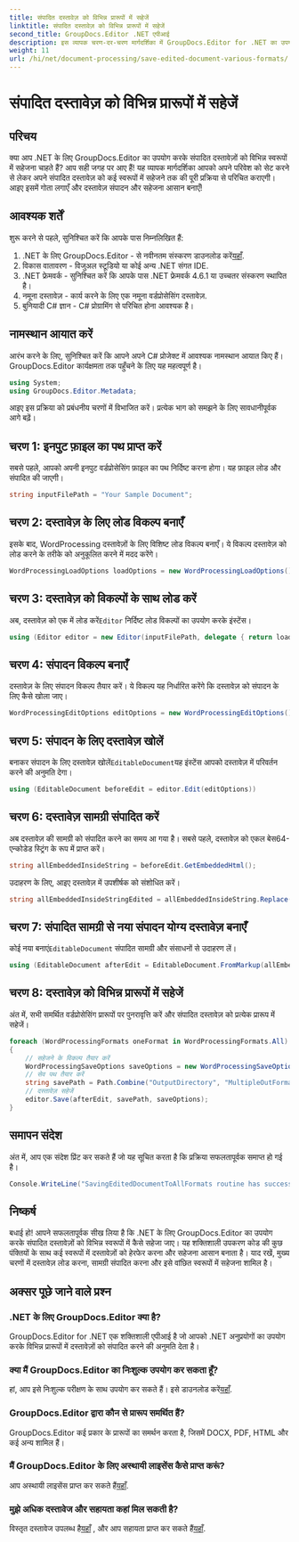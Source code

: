 ```yaml
---
title: संपादित दस्तावेज़ को विभिन्न प्रारूपों में सहेजें
linktitle: संपादित दस्तावेज़ को विभिन्न प्रारूपों में सहेजें
second_title: GroupDocs.Editor .NET एपीआई
description: इस व्यापक चरण-दर-चरण मार्गदर्शिका में GroupDocs.Editor for .NET का उपयोग करके संपादित दस्तावेज़ों को विभिन्न प्रारूपों में सहेजना सीखें।
weight: 11
url: /hi/net/document-processing/save-edited-document-various-formats/
---
```


# संपादित दस्तावेज़ को विभिन्न प्रारूपों में सहेजें

## परिचय
क्या आप .NET के लिए GroupDocs.Editor का उपयोग करके संपादित दस्तावेज़ों को विभिन्न स्वरूपों में सहेजना चाहते हैं? आप सही जगह पर आए हैं! यह व्यापक मार्गदर्शिका आपको अपने परिवेश को सेट करने से लेकर अपने संपादित दस्तावेज़ को कई स्वरूपों में सहेजने तक की पूरी प्रक्रिया से परिचित कराएगी। आइए इसमें गोता लगाएँ और दस्तावेज़ संपादन और सहेजना आसान बनाएँ!
## आवश्यक शर्तें
शुरू करने से पहले, सुनिश्चित करें कि आपके पास निम्नलिखित हैं:
1.  .NET के लिए GroupDocs.Editor - से नवीनतम संस्करण डाउनलोड करें[यहाँ](https://releases.groupdocs.com/editor/net/).
2. विकास वातावरण - विजुअल स्टूडियो या कोई अन्य .NET संगत IDE.
3. .NET फ्रेमवर्क - सुनिश्चित करें कि आपके पास .NET फ्रेमवर्क 4.6.1 या उच्चतर संस्करण स्थापित है।
4. नमूना दस्तावेज़ - कार्य करने के लिए एक नमूना वर्डप्रोसेसिंग दस्तावेज़.
5. बुनियादी C# ज्ञान - C# प्रोग्रामिंग से परिचित होना आवश्यक है।
## नामस्थान आयात करें
आरंभ करने के लिए, सुनिश्चित करें कि आपने अपने C# प्रोजेक्ट में आवश्यक नामस्थान आयात किए हैं। GroupDocs.Editor कार्यक्षमता तक पहुँचने के लिए यह महत्वपूर्ण है।
```csharp
using System;
using GroupDocs.Editor.Metadata;
```
आइए इस प्रक्रिया को प्रबंधनीय चरणों में विभाजित करें। प्रत्येक भाग को समझने के लिए सावधानीपूर्वक आगे बढ़ें।
## चरण 1: इनपुट फ़ाइल का पथ प्राप्त करें
सबसे पहले, आपको अपनी इनपुट वर्डप्रोसेसिंग फ़ाइल का पथ निर्दिष्ट करना होगा। यह फ़ाइल लोड और संपादित की जाएगी।
```csharp
string inputFilePath = "Your Sample Document";
```
## चरण 2: दस्तावेज़ के लिए लोड विकल्प बनाएँ
इसके बाद, WordProcessing दस्तावेज़ों के लिए विशिष्ट लोड विकल्प बनाएँ। ये विकल्प दस्तावेज़ को लोड करने के तरीके को अनुकूलित करने में मदद करेंगे।
```csharp
WordProcessingLoadOptions loadOptions = new WordProcessingLoadOptions();
```
## चरण 3: दस्तावेज़ को विकल्पों के साथ लोड करें
 अब, दस्तावेज़ को एक में लोड करें`Editor` निर्दिष्ट लोड विकल्पों का उपयोग करके इंस्टेंस।
```csharp
using (Editor editor = new Editor(inputFilePath, delegate { return loadOptions; }))
```
## चरण 4: संपादन विकल्प बनाएँ
दस्तावेज़ के लिए संपादन विकल्प तैयार करें। ये विकल्प यह निर्धारित करेंगे कि दस्तावेज़ को संपादन के लिए कैसे खोला जाए।
```csharp
WordProcessingEditOptions editOptions = new WordProcessingEditOptions();
```
## चरण 5: संपादन के लिए दस्तावेज़ खोलें
 बनाकर संपादन के लिए दस्तावेज़ खोलें`EditableDocument`यह इंस्टेंस आपको दस्तावेज़ में परिवर्तन करने की अनुमति देगा।
```csharp
using (EditableDocument beforeEdit = editor.Edit(editOptions))
```
## चरण 6: दस्तावेज़ सामग्री संपादित करें
अब दस्तावेज़ की सामग्री को संपादित करने का समय आ गया है। सबसे पहले, दस्तावेज़ को एकल बेस64-एन्कोडेड स्ट्रिंग के रूप में प्राप्त करें।
```csharp
string allEmbeddedInsideString = beforeEdit.GetEmbeddedHtml();
```
उदाहरण के लिए, आइए दस्तावेज़ में उपशीर्षक को संशोधित करें।
```csharp
string allEmbeddedInsideStringEdited = allEmbeddedInsideString.Replace("Subtitle", "Edited subtitle");
```
## चरण 7: संपादित सामग्री से नया संपादन योग्य दस्तावेज़ बनाएँ
 कोई नया बनाएं`EditableDocument` संपादित सामग्री और संसाधनों से उदाहरण लें।
```csharp
using (EditableDocument afterEdit = EditableDocument.FromMarkup(allEmbeddedInsideStringEdited, null))
```
## चरण 8: दस्तावेज़ को विभिन्न प्रारूपों में सहेजें
अंत में, सभी समर्थित वर्डप्रोसेसिंग प्रारूपों पर पुनरावृत्ति करें और संपादित दस्तावेज़ को प्रत्येक प्रारूप में सहेजें।
```csharp
foreach (WordProcessingFormats oneFormat in WordProcessingFormats.All)
{
    // सहेजने के विकल्प तैयार करें
    WordProcessingSaveOptions saveOptions = new WordProcessingSaveOptions(oneFormat);
    // सेव पथ तैयार करें
    string savePath = Path.Combine("OutputDirectory", "MultipleOutFormats." + saveOptions.OutputFormat.Extension);
    // दस्तावेज़ सहेजें
    editor.Save(afterEdit, savePath, saveOptions);
}
```
## समापन संदेश
अंत में, आप एक संदेश प्रिंट कर सकते हैं जो यह सूचित करता है कि प्रक्रिया सफलतापूर्वक समाप्त हो गई है।
```csharp
Console.WriteLine("SavingEditedDocumentToAllFormats routine has successfully finished");
```
## निष्कर्ष
बधाई हो! आपने सफलतापूर्वक सीख लिया है कि .NET के लिए GroupDocs.Editor का उपयोग करके संपादित दस्तावेज़ों को विभिन्न स्वरूपों में कैसे सहेजा जाए। यह शक्तिशाली उपकरण कोड की कुछ पंक्तियों के साथ कई स्वरूपों में दस्तावेज़ों को हेरफेर करना और सहेजना आसान बनाता है। याद रखें, मुख्य चरणों में दस्तावेज़ लोड करना, सामग्री संपादित करना और इसे वांछित स्वरूपों में सहेजना शामिल है।
## अक्सर पूछे जाने वाले प्रश्न
### .NET के लिए GroupDocs.Editor क्या है?
GroupDocs.Editor for .NET एक शक्तिशाली एपीआई है जो आपको .NET अनुप्रयोगों का उपयोग करके विभिन्न प्रारूपों में दस्तावेज़ों को संपादित करने की अनुमति देता है।
### क्या मैं GroupDocs.Editor का निःशुल्क उपयोग कर सकता हूँ?
 हां, आप इसे निःशुल्क परीक्षण के साथ उपयोग कर सकते हैं। इसे डाउनलोड करें[यहाँ](https://releases.groupdocs.com/).
### GroupDocs.Editor द्वारा कौन से प्रारूप समर्थित हैं?
GroupDocs.Editor कई प्रकार के प्रारूपों का समर्थन करता है, जिसमें DOCX, PDF, HTML और कई अन्य शामिल हैं।
### मैं GroupDocs.Editor के लिए अस्थायी लाइसेंस कैसे प्राप्त करूं?
 आप अस्थायी लाइसेंस प्राप्त कर सकते हैं[यहाँ](https://purchase.groupdocs.com/temporary-license/).
### मुझे अधिक दस्तावेज और सहायता कहां मिल सकती है?
 विस्तृत दस्तावेज उपलब्ध है[यहाँ](https://tutorials.groupdocs.com/editor/net/) , और आप सहायता प्राप्त कर सकते हैं[यहाँ](https://forum.groupdocs.com/c/editor/20).